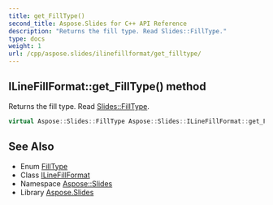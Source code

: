 ```yaml
---
title: get_FillType()
second_title: Aspose.Slides for C++ API Reference
description: "Returns the fill type. Read Slides::FillType."
type: docs
weight: 1
url: /cpp/aspose.slides/ilinefillformat/get_filltype/
---
```

## ILineFillFormat::get_FillType() method


Returns the fill type. Read [Slides::FillType](../../filltype/).

```cpp
virtual Aspose::Slides::FillType Aspose::Slides::ILineFillFormat::get_FillType()=0
```

## See Also

* Enum [FillType](../filltype/)
* Class [ILineFillFormat](./)
* Namespace [Aspose::Slides](../)
* Library [Aspose.Slides](../../)